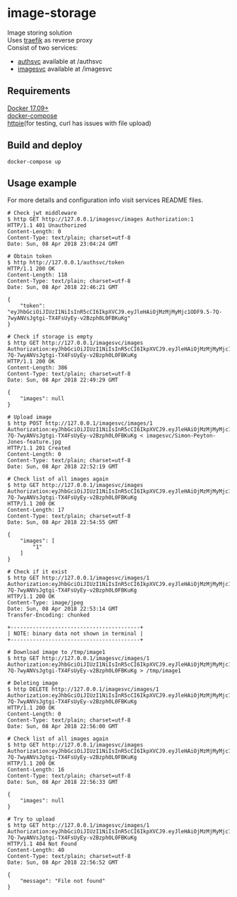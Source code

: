 # image-storage
Image storing solution  
Uses [traefik](https://traefik.io/) as reverse proxy  
Consist of two services:
* [authsvc](https://github.com/anpryl/image-storage/tree/master/authsvc) available at /authsvc
* [imagesvc](https://github.com/anpryl/image-storage/tree/master/imagesvc) available at /imagesvc

## Requirements
[Docker 17.09+](https://docs.docker.com/install)  
[docker-compose](https://docs.docker.com/compose/install)  
[httpie](https://httpie.org/)(for testing, curl has issues with file upload)  

## Build and deploy
```
docker-compose up
```

## Usage example

For more details and configuration info visit services README files.

```
# Check jwt middleware
$ http GET http://127.0.0.1/imagesvc/images Authorization:1
HTTP/1.1 401 Unauthorized
Content-Length: 0
Content-Type: text/plain; charset=utf-8
Date: Sun, 08 Apr 2018 23:04:24 GMT

# Obtain token
$ http http://127.0.0.1/authsvc/token
HTTP/1.1 200 OK
Content-Length: 118
Content-Type: text/plain; charset=utf-8
Date: Sun, 08 Apr 2018 22:46:21 GMT

{
    "token": "eyJhbGciOiJIUzI1NiIsInR5cCI6IkpXVCJ9.eyJleHAiOjMzMjMyMjc1ODF9.5-7Q-7wyANVsJgtgi-TX4FsUyEy-v2Bzph0L0FBKuKg"
}

# Check if storage is empty
$ http GET http://127.0.0.1/imagesvc/images Authorization:eyJhbGciOiJIUzI1NiIsInR5cCI6IkpXVCJ9.eyJleHAiOjMzMjMyMjc1ODF9.5-7Q-7wyANVsJgtgi-TX4FsUyEy-v2Bzph0L0FBKuKg
HTTP/1.1 200 OK
Content-Length: 386
Content-Type: text/plain; charset=utf-8
Date: Sun, 08 Apr 2018 22:49:29 GMT

{
    "images": null
}

# Upload image
$ http POST http://127.0.0.1/imagesvc/images/1 Authorization:eyJhbGciOiJIUzI1NiIsInR5cCI6IkpXVCJ9.eyJleHAiOjMzMjMyMjc1ODF9.5-7Q-7wyANVsJgtgi-TX4FsUyEy-v2Bzph0L0FBKuKg < imagesvc/Simon-Peyton-Jones-feature.jpg
HTTP/1.1 201 Created
Content-Length: 0
Content-Type: text/plain; charset=utf-8
Date: Sun, 08 Apr 2018 22:52:19 GMT

# Check list of all images again
$ http GET http://127.0.0.1/imagesvc/images Authorization:eyJhbGciOiJIUzI1NiIsInR5cCI6IkpXVCJ9.eyJleHAiOjMzMjMyMjc1ODF9.5-7Q-7wyANVsJgtgi-TX4FsUyEy-v2Bzph0L0FBKuKg
HTTP/1.1 200 OK
Content-Length: 17
Content-Type: text/plain; charset=utf-8
Date: Sun, 08 Apr 2018 22:54:55 GMT

{
    "images": [
        "1"
    ]
}

# Check if it exist
$ http GET http://127.0.0.1/imagesvc/images/1 Authorization:eyJhbGciOiJIUzI1NiIsInR5cCI6IkpXVCJ9.eyJleHAiOjMzMjMyMjc1ODF9.5-7Q-7wyANVsJgtgi-TX4FsUyEy-v2Bzph0L0FBKuKg
HTTP/1.1 200 OK
Content-Type: image/jpeg
Date: Sun, 08 Apr 2018 22:53:14 GMT
Transfer-Encoding: chunked

+-----------------------------------------+
| NOTE: binary data not shown in terminal |
+-----------------------------------------+

# Download image to /tmp/image1
$ http GET http://127.0.0.1/imagesvc/images/1 Authorization:eyJhbGciOiJIUzI1NiIsInR5cCI6IkpXVCJ9.eyJleHAiOjMzMjMyMjc1ODF9.5-7Q-7wyANVsJgtgi-TX4FsUyEy-v2Bzph0L0FBKuKg > /tmp/image1

# Deleting image
$ http DELETE http://127.0.0.1/imagesvc/images/1 Authorization:eyJhbGciOiJIUzI1NiIsInR5cCI6IkpXVCJ9.eyJleHAiOjMzMjMyMjc1ODF9.5-7Q-7wyANVsJgtgi-TX4FsUyEy-v2Bzph0L0FBKuKg
HTTP/1.1 200 OK
Content-Length: 0
Content-Type: text/plain; charset=utf-8
Date: Sun, 08 Apr 2018 22:56:00 GMT

# Check list of all images again
$ http GET http://127.0.0.1/imagesvc/images Authorization:eyJhbGciOiJIUzI1NiIsInR5cCI6IkpXVCJ9.eyJleHAiOjMzMjMyMjc1ODF9.5-7Q-7wyANVsJgtgi-TX4FsUyEy-v2Bzph0L0FBKuKg
HTTP/1.1 200 OK
Content-Length: 16
Content-Type: text/plain; charset=utf-8
Date: Sun, 08 Apr 2018 22:56:33 GMT

{
    "images": null
}

# Try to upload
$ http GET http://127.0.0.1/imagesvc/images/1 Authorization:eyJhbGciOiJIUzI1NiIsInR5cCI6IkpXVCJ9.eyJleHAiOjMzMjMyMjc1ODF9.5-7Q-7wyANVsJgtgi-TX4FsUyEy-v2Bzph0L0FBKuKg
HTTP/1.1 404 Not Found
Content-Length: 40
Content-Type: text/plain; charset=utf-8
Date: Sun, 08 Apr 2018 22:56:52 GMT

{
    "message": "File not found"
}
```
